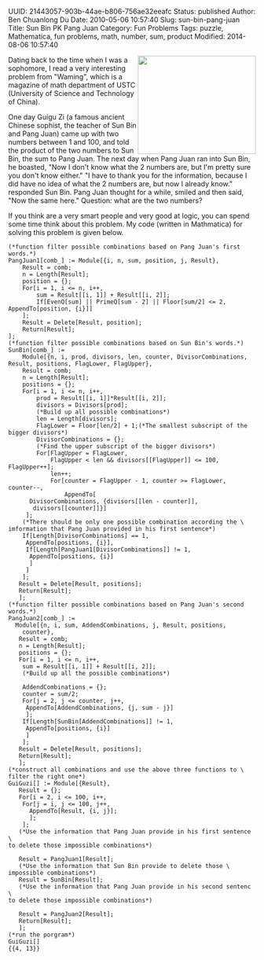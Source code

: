 UUID: 21443057-903b-44ae-b806-756ae32eeafc
Status: published
Author: Ben Chuanlong Du
Date: 2010-05-06 10:57:40
Slug: sun-bin-pang-juan
Title: Sun Bin PK Pang Juan
Category: Fun Problems
Tags: puzzle, Mathematica, fun problems, math, number, sum, product
Modified: 2014-08-06 10:57:40

<img src="http://dclong.github.io/media/pk/pk.jpg" height="200" width="240" align="right"/>

Dating back to the time when I was a sophomore, 
I read a very interesting problem from "Waming", 
which is a magazine of math department of USTC (University of Science and Technology of China).

One day Guigu Zi (a famous ancient Chinese sophist, 
the teacher of Sun Bin and Pang Juan) came up with two numbers between 1 and 100, 
and told the product of the two numbers to Sun Bin, the sum to Pang Juan. 
The next day when Pang Juan ran into Sun Bin, he boasted, 
"Now I don't know what the 2 numbers are, 
but I'm pretty sure you don't know either." 
"I have to thank you for the information, 
because I did have no idea of what the 2 numbers are, but now I already know." 
responded Sun Bin. 
Pang Juan thought for a while, smiled and then said, 
"Now the same here." Question: what are the two numbers?

If you think are a very smart people and very good at logic, you can spend some time think about this problem. 
My code (written in Mathmatica) for solving this problem is given below. 

    (*function filter possible combinations based on Pang Juan's first words.*)
    PangJuan1[comb_] := Module[{i, n, sum, position, j, Result},
        Result = comb;
        n = Length[Result];
        position = {};
        For[i = 1, i <= n, i++,
            sum = Result[[i, 1]] + Result[[i, 2]];
            If[EvenQ[sum] || PrimeQ[sum - 2] || Floor[sum/2] <= 2, AppendTo[position, {i}]]
        ];
        Result = Delete[Result, position];
        Return[Result];
    ];
    (*function filter possible combinations based on Sun Bin's words.*)
    SunBin[comb_] := 
        Module[{n, i, prod, divisors, len, counter, DivisorCombinations, Result, positions, FlagLower, FlagUpper},
        Result = comb;
        n = Length[Result];
        positions = {};
        For[i = 1, i <= n, i++,
            prod = Result[[i, 1]]*Result[[i, 2]];
            divisors = Divisors[prod];
            (*Build up all possible combinations*)
            len = Length[divisors];
            FlagLower = Floor[len/2] + 1;(*The smallest subscript of the bigger divisors*)
            DivisorCombinations = {};
            (*Find the upper subscript of the bigger divisors*)
            For[FlagUpper = FlagLower, 
                FlagUpper < len && divisors[[FlagUpper]] <= 100, FlagUpper++];
                len++;
                For[counter = FlagUpper - 1, counter >= FlagLower, counter--,
                    AppendTo[
          DivisorCombinations, {divisors[[len - counter]], 
           divisors[[counter]]}]
         ];
        (*There should be only one possible combination according the \
    imformation that Pang Juan provided in his first sentence*)
        If[Length[DivisorCombinations] == 1,
         AppendTo[positions, {i}],
         If[Length[PangJuan1[DivisorCombinations]] != 1,
          AppendTo[positions, {i}]
          ]
         ]
        ];
       Result = Delete[Result, positions];
       Return[Result];
       ];
    (*function filter possible combinations based on Pang Juan's second words.*)
    PangJuan2[comb_] := 
      Module[{n, i, sum, AddendCombinations, j, Result, positions, 
        counter},
       Result = comb;
       n = Length[Result];
       positions = {};
       For[i = 1, i <= n, i++,
        sum = Result[[i, 1]] + Result[[i, 2]];
        (*Build up all the possible combinations*)
    
        AddendCombinations = {};
        counter = sum/2;
        For[j = 2, j <= counter, j++,
         AppendTo[AddendCombinations, {j, sum - j}]
         ];
        If[Length[SunBin[AddendCombinations]] != 1,
         AppendTo[positions, {i}]
         ]
        ];
       Result = Delete[Result, positions];
       Return[Result];
       ];
    (*construct all combinations and use the above three functions to \
    filter the right one*)
    GuiGuzi[] := Module[{Result},
       Result = {};
       For[i = 2, i <= 100, i++,
        For[j = i, j <= 100, j++,
          AppendTo[Result, {i, j}];
          ];
        ];
       (*Use the information that Pang Juan provide in his first sentence \
    to delete those impossible combinations*)
   
       Result = PangJuan1[Result];
       (*Use the information that Sun Bin provide to delete those \
    impossible combinations*)
       Result = SunBin[Result];
       (*Use the information that Pang Juan provide in his second sentenc \
    to delete those impossible combinations*)
   
       Result = PangJuan2[Result];
       Return[Result];
       ];
    (*run the porgram*)
    GuiGuzi[]
    {{4, 13}}

